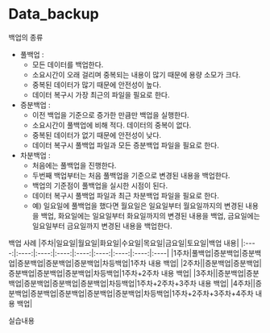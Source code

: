 # Data_backup

백업의 종류
- 풀백업 :
  - 모든 데이터를 백업한다.
  - 소요시간이 오래 걸리며 중복되는 내용이 많기 때문에 용량 소모가 크다.
  - 중복된 데이터가 많기 때문에 안전성이 높다.
  - 데이터 복구시 가장 최근의 파일을 필요로 한다.
- 증분백업 :
  - 이전 백업을 기준으로 증가한 만큼만 백업을 실행한다.
  - 소요시간이 풀백업에 비해 적다. 데이터의 중복이 없다.
  - 중복된 데이터가 없기 때문에 안전성이 낮다.
  - 데이터 복구시 풀백업 파일과 모든 증분백업 파일을 필요로 한다.
- 차분백업 :
  - 처음에는 풀백업을 진행한다.
  - 두번째 백업부터는 처음 풀백업을 기준으로 변경된 내용을 백업한다.
  - 백업의 기준점이 풀백업을 실시한 시점이 된다.
  - 데이터 복구시 풀백업 파일과 최근 차분백업 파일을 필요로 한다.
  - 예) 일요일에 풀백업을 했다면 월요일은 일요일부터 월요일까지의 변경된 내용을 백업, 화요일에는 일요일부터 화요일까지의 변경된 내용을 백업, 금요일에는 일요일부터 금요일까지 변경된 내용을 백업한다.
 
백업 사례
|주차|일요일|월요일|화요일|수요일|목요일|금요일|토요일|백업 내용|
|:----:|:----:|:----:|:----:|:----:|:----:|:----:|:----:|:----|
|1주차|풀백업|증분백업|증분백업|증분백업|증분백업|증분백업|차등백업|1주차 내용 백업|
|2주차||증분백업|증분백업|증분백업|증분백업|증분백업|차등백업|1주차+2주차 내용 백업|
|3주차||증분백업|증분백업|증분백업|증분백업|증분백업|차등백업|1주차+2주차+3주차 내용 백업|
|4주차||증분백업|증분백업|증분백업|증분백업|증분백업|차등백업|1주차+2주차+3주차+4주차 내용 백업|

실습내용

